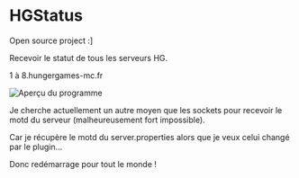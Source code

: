 # HGStatus
Open source project :]

Recevoir le statut de tous les serveurs HG.

1 à 8.hungergames-mc.fr

![Aperçu du programme](http://puu.sh/iWmxC/2151fab7f8.png)

Je cherche actuellement un autre moyen que les sockets pour recevoir le motd du serveur (malheureusement fort impossible).

Car je récupère le motd du server.properties alors que je veux celui changé par le plugin...

Donc redémarrage pour tout le monde !
